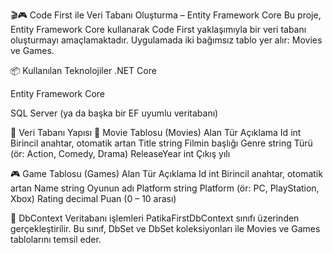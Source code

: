 🎬🎮 Code First ile Veri Tabanı Oluşturma – Entity Framework Core
Bu proje, Entity Framework Core kullanarak Code First yaklaşımıyla bir veri tabanı oluşturmayı amaçlamaktadır. Uygulamada iki bağımsız tablo yer alır: Movies ve Games.

📦 Kullanılan Teknolojiler
.NET Core

Entity Framework Core

SQL Server (ya da başka bir EF uyumlu veritabanı)

🧱 Veri Tabanı Yapısı
🎥 Movie Tablosu (Movies)
Alan	Tür	Açıklama
Id	int	Birincil anahtar, otomatik artan
Title	string	Filmin başlığı
Genre	string	Türü (ör: Action, Comedy, Drama)
ReleaseYear	int	Çıkış yılı

🎮 Game Tablosu (Games)
Alan	Tür	Açıklama
Id	int	Birincil anahtar, otomatik artan
Name	string	Oyunun adı
Platform	string	Platform (ör: PC, PlayStation, Xbox)
Rating	decimal	Puan (0 – 10 arası)

🧠 DbContext
Veritabanı işlemleri PatikaFirstDbContext sınıfı üzerinden gerçekleştirilir. Bu sınıf, DbSet<Movie> ve DbSet<Game> koleksiyonları ile Movies ve Games tablolarını temsil eder.
